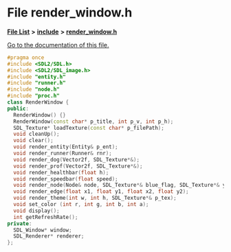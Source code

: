 
# File render\_window.h

[**File List**](files.md) **>** [**include**](dir_d44c64559bbebec7f509842c48db8b23.md) **>** [**render\_window.h**](render__window_8h.md)

[Go to the documentation of this file.](render__window_8h.md) 


````cpp
#pragma once
#include <SDL2/SDL.h>
#include <SDL2/SDL_image.h>
#include "entity.h"
#include "runner.h"
#include "node.h"
#include "proc.h"
class RenderWindow {
public:
  RenderWindow() {}
  RenderWindow(const char* p_title, int p_v, int p_h);
  SDL_Texture* loadTexture(const char* p_filePath);
  void cleanUp();
  void clear();
  void render_entity(Entity& p_ent);
  void render_runner(Runner& rnr);
  void render_dog(Vector2f, SDL_Texture*&);
  void render_prof(Vector2f, SDL_Texture*&);
  void render_healthbar(float h);
  void render_speedbar(float speed);
  void render_node(Node& node, SDL_Texture*& blue_flag, SDL_Texture*& yellow_flag);
  void render_edge(float x1, float y1, float x2, float y2);
  void render_theme(int w, int h, SDL_Texture*& p_tex);
  void set_color (int r, int g, int b, int a);
  void display();
  int getRefreshRate();
private:
  SDL_Window* window;
  SDL_Renderer* renderer;
};
````

